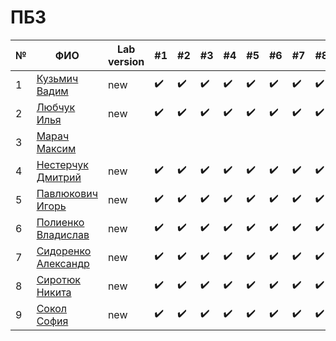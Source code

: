 # ПБЗ

| №   | ФИО                                                                     | Lab version|        #1        |        #2        |        #3        |        #4        |        #5        |       #6         |        #7        |        #8        |        #9        |        #10      |        #11       |
| --- | ----------------------------------------------------------------------- | ---------- | ---------------- | ---------------- | ---------------- | ---------------- | ---------------- | ---------------- | ---------------- | ---------------- | ---------------- | ---------------- | ---------------- |
| 1  | [Кузьмич Вадим](https://github.com/orgs/brstu/people/vkn10)             |new         |:heavy_check_mark:|:heavy_check_mark:|:heavy_check_mark:|:heavy_check_mark:|:heavy_check_mark:|:heavy_check_mark:|:heavy_check_mark:|:heavy_check_mark:|:heavy_check_mark:|:heavy_check_mark:|:heavy_check_mark:|
| 2  | [Любчук Илья](https://github.com/snep1one)                              |new         |:heavy_check_mark:|:heavy_check_mark:|:heavy_check_mark:|:heavy_check_mark:|:heavy_check_mark:|:heavy_check_mark:|:heavy_check_mark:|:heavy_check_mark:|:heavy_check_mark:|:heavy_check_mark:|:heavy_check_mark:|
| 3  | [Марач Максим](https://github.com/orgs/brstu/people/MaximMarach)        |            |  |   |   |   |   |   |   |   |   |   |   |
| 4  | [Нестерчук Дмитрий](https://github.com/nesterchuk11)                    |new         |:heavy_check_mark:|:heavy_check_mark:|:heavy_check_mark:|:heavy_check_mark:|:heavy_check_mark:|:heavy_check_mark:|:heavy_check_mark:|:heavy_check_mark:|:heavy_check_mark:|:heavy_check_mark:|:heavy_check_mark:|
| 5  | [Павлюкович Игорь](https://github.com/orgs/brstu/people/Kre1kh)         |new         |:heavy_check_mark:|:heavy_check_mark:|:heavy_check_mark:|:heavy_check_mark:|:heavy_check_mark:|:heavy_check_mark:|:heavy_check_mark:|:heavy_check_mark:|:heavy_check_mark:|:heavy_check_mark:|:heavy_check_mark:|
| 6  | [Полиенко Владислав](https://github.com/TomiokaGiuy)                    |new         |:heavy_check_mark:|:heavy_check_mark:|:heavy_check_mark:|:heavy_check_mark:|:heavy_check_mark:|:heavy_check_mark:|:heavy_check_mark:|:heavy_check_mark:|:heavy_check_mark:|:heavy_check_mark:|:heavy_check_mark:|
| 7  | [Сидоренко Александр](https://github.com/6mashina)                      |new         |:heavy_check_mark:|:heavy_check_mark:|:heavy_check_mark:|:heavy_check_mark:|:heavy_check_mark:|:heavy_check_mark:|:heavy_check_mark:|:heavy_check_mark:|:heavy_check_mark:|   |   |
| 8  | [Сиротюк Никита](https://github.com/orgs/brstu/people/SirnikSan)        |new            |:heavy_check_mark:|:heavy_check_mark:|:heavy_check_mark:|:heavy_check_mark:|:heavy_check_mark:|:heavy_check_mark:|:heavy_check_mark:|:heavy_check_mark:|:heavy_check_mark:|:heavy_check_mark:|:heavy_check_mark:|
| 9  | [Сокол София](https://github.com/DeAiVil)                               |new         |:heavy_check_mark:|:heavy_check_mark:|:heavy_check_mark:|:heavy_check_mark:|:heavy_check_mark:|:heavy_check_mark:|:heavy_check_mark:|:heavy_check_mark:|:heavy_check_mark:|:heavy_check_mark:|:heavy_check_mark:|

